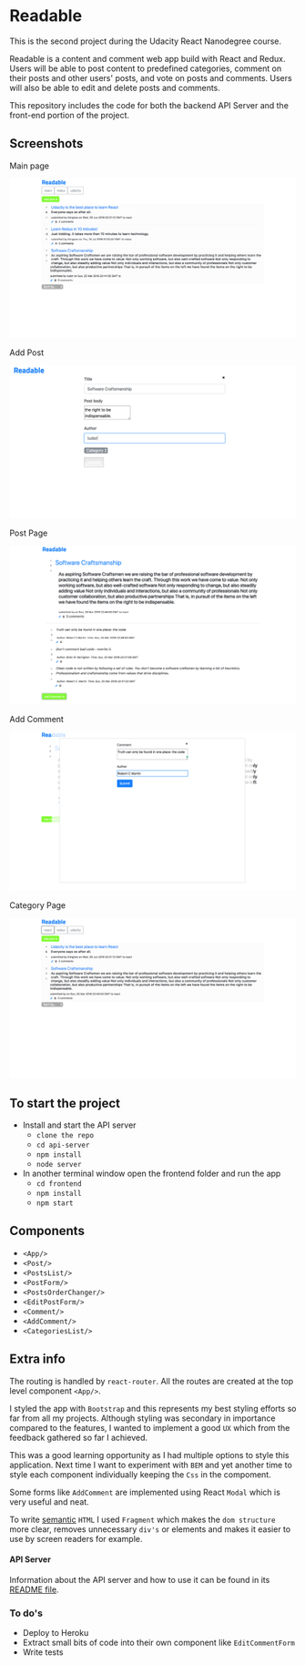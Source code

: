 # Readable

This is the second project during the Udacity React Nanodegree course. 

Readable is a content and comment web app build with React and Redux. Users will be able to post content to predefined categories, comment on their posts and other users' posts, and vote on posts and comments. Users will also be able to edit and delete posts and comments.

This repository includes the code for both the backend API Server and the front-end portion of the project.

## Screenshots

Main page

![ReadableMainPage](./screenshots/ReadableMainPage.png "Main Page")

Add Post

![ReadableAddPost](./screenshots/ReadableAddPost.png "Add Post")

Post Page 

![ReadablePostPage](./screenshots/ReadablePostPage.png "Post Page")

Add Comment

![ReadableAddComment](./screenshots/ReadableAddComment.png "Add Comment")

Category Page

![ReadableCategoryPage](./screenshots/ReadableCategoryPage.png "Category Page")







## To start the project

* Install and start the API server
    - `clone the repo`
    - `cd api-server`
    - `npm install`
    - `node server`
* In another terminal window open the frontend folder and run the app
    - `cd frontend`
    - `npm install`
    - `npm start`

## Components

*  `<App/>`
*  `<Post/>`
*  `<PostsList/>`
*  `<PostForm/>`
*  `<PostsOrderChanger/>`
*  `<EditPostForm/>`
*  `<Comment/>`
*  `<AddComment/>`
*  `<CategoriesList/>`

## Extra info

The routing is handled by `react-router`. All the routes are created at the top level component `<App/>`.

I styled the app with `Bootstrap` and this represents my best styling efforts so far from all my projects. Although styling was secondary in importance compared to the features, I wanted to implement a good `UX` which from the feedback gathered so far I achieved.

This was a good learning opportunity as I had multiple options to style this application. Next time I want to experiment with `BEM` and yet another time to style each component individually keeping the `Css` in the compoment.

Some forms like `AddComment` are implemented using React `Modal` which is very useful and neat.

To write [semantic](https://en.wikipedia.org/wiki/Semantic_HTML) `HTML` I used `Fragment` which makes the `dom structure` more clear, removes unnecessary `div's` or elements and makes it easier to use by screen readers for example.

#### API Server

Information about the API server and how to use it can be found in its [README file](api-server/README.md).

### To do's

* Deploy to Heroku
* Extract small bits of code into their own component like `EditCommentForm`
* Write tests


